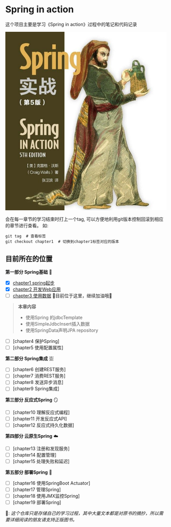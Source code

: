 # Spring in action

这个项目主要是学习《Spring in action》过程中的笔记和代码记录


![Spring in action](docs/images/book.png)


会在每一章节的学习结束时打上一个tag, 可以方便地利用git版本控制回滚到相应的章节进行查看。
如:
```shell
git tag  # 查看标签
git checkout chapter1  # 切换到chapter1标签对应的版本
```



## 目前所在的位置

**第一部分 Spring基础** 🧱
* [x] [chapter1 spring起步](docs/chapter1.md) 
* [x] [chapter2 开发Web应用](docs/chapter2.md) 
* [ ] [chapter3 使用数据](docs/chapter3.md) 🚩目前位于这里，继续加油哦💪
> **本章内容**
> * 使用Spring 的jdbcTemplate
> * 使用SimpleJdbcInsert插入数据
> * 使用SpringData声明JPA repository

* [ ] [chapter4 保护Spring]
* [ ] [chapter5 使用配置属性]

**第二部分 Spring集成** 🈴
* [ ] [chapter6 创建REST服务]
* [ ] [chapter7 消费REST服务]
* [ ] [chapter8 发送异步消息]
* [ ] [chapter9 Spring集成]

**第三部分 反应式Spring** 🪞
* [ ] [chapter10 理解反应式编程]
* [ ] [chapter11 开发反应式API]
* [ ] [chapter12 反应式持久化数据]

**第四部分 云原生Spring** ☁️
* [ ] [chapter13 注册和发现服务]
* [ ] [chapter14 配置管理]
* [ ] [chapter15 处理失败和延迟]

**第五部分 部署Spring** 🔩
* [ ] [chapter16 使用SpringBoot Actuator]
* [ ] [chapter17 管理Spring]
* [ ] [chapter18 使用JMX监控Spring]
* [ ] [chapter19 部署Spring]

📢: *这个仓库只是存储自己的学习过程，其中大量文本都是对原书的摘抄，所以需要详细阅读的朋友请支持正版图书。*